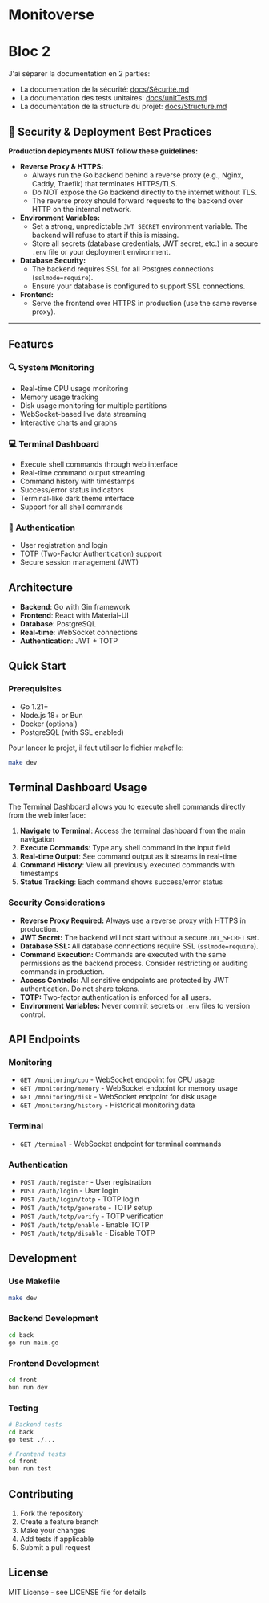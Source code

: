 # Monitoverse

# Bloc 2

J'ai séparer la documentation en 2 parties:
- La documentation de la sécurité: [docs/Sécurité.md](docs/Sécurité.md)
- La documentation des tests unitaires: [docs/unitTests.md](docs/Tests_Unitaires.md)
- La documentation de la structure du projet: [docs/Structure.md](docs/Structure.md)

## 🚨 Security & Deployment Best Practices

**Production deployments MUST follow these guidelines:**

- **Reverse Proxy & HTTPS:**
  - Always run the Go backend behind a reverse proxy (e.g., Nginx, Caddy, Traefik) that terminates HTTPS/TLS.
  - Do NOT expose the Go backend directly to the internet without TLS.
  - The reverse proxy should forward requests to the backend over HTTP on the internal network.
- **Environment Variables:**
  - Set a strong, unpredictable `JWT_SECRET` environment variable. The backend will refuse to start if this is missing.
  - Store all secrets (database credentials, JWT secret, etc.) in a secure `.env` file or your deployment environment.
- **Database Security:**
  - The backend requires SSL for all Postgres connections (`sslmode=require`).
  - Ensure your database is configured to support SSL connections.
- **Frontend:**
  - Serve the frontend over HTTPS in production (use the same reverse proxy).

---

## Features

### 🔍 System Monitoring
- Real-time CPU usage monitoring
- Memory usage tracking
- Disk usage monitoring for multiple partitions
- WebSocket-based live data streaming
- Interactive charts and graphs

### 💻 Terminal Dashboard
- Execute shell commands through web interface
- Real-time command output streaming
- Command history with timestamps
- Success/error status indicators
- Terminal-like dark theme interface
- Support for all shell commands

### 🔐 Authentication
- User registration and login
- TOTP (Two-Factor Authentication) support
- Secure session management (JWT)

## Architecture

- **Backend**: Go with Gin framework
- **Frontend**: React with Material-UI
- **Database**: PostgreSQL
- **Real-time**: WebSocket connections
- **Authentication**: JWT + TOTP

## Quick Start

### Prerequisites
- Go 1.21+
- Node.js 18+ or Bun
- Docker (optional)
- PostgreSQL (with SSL enabled)

Pour lancer le projet, il faut utiliser le fichier makefile:
```bash
make dev
```

## Terminal Dashboard Usage

The Terminal Dashboard allows you to execute shell commands directly from the web interface:

1. **Navigate to Terminal**: Access the terminal dashboard from the main navigation
2. **Execute Commands**: Type any shell command in the input field
3. **Real-time Output**: See command output as it streams in real-time
4. **Command History**: View all previously executed commands with timestamps
5. **Status Tracking**: Each command shows success/error status

### Security Considerations

- **Reverse Proxy Required:** Always use a reverse proxy with HTTPS in production.
- **JWT Secret:** The backend will not start without a secure `JWT_SECRET` set.
- **Database SSL:** All database connections require SSL (`sslmode=require`).
- **Command Execution:** Commands are executed with the same permissions as the backend process. Consider restricting or auditing commands in production.
- **Access Controls:** All sensitive endpoints are protected by JWT authentication. Do not share tokens.
- **TOTP:** Two-factor authentication is enforced for all users.
- **Environment Variables:** Never commit secrets or `.env` files to version control.

## API Endpoints

### Monitoring
- `GET /monitoring/cpu` - WebSocket endpoint for CPU usage
- `GET /monitoring/memory` - WebSocket endpoint for memory usage
- `GET /monitoring/disk` - WebSocket endpoint for disk usage
- `GET /monitoring/history` - Historical monitoring data

### Terminal
- `GET /terminal` - WebSocket endpoint for terminal commands

### Authentication
- `POST /auth/register` - User registration
- `POST /auth/login` - User login
- `POST /auth/login/totp` - TOTP login
- `POST /auth/totp/generate` - TOTP setup
- `POST /auth/totp/verify` - TOTP verification
- `POST /auth/totp/enable` - Enable TOTP
- `POST /auth/totp/disable` - Disable TOTP

## Development

### Use Makefile

```bash
make dev
```

### Backend Development

```bash
cd back
go run main.go
```

### Frontend Development

```bash
cd front
bun run dev
```

### Testing

```bash
# Backend tests
cd back
go test ./...

# Frontend tests
cd front
bun run test
```

## Contributing

1. Fork the repository
2. Create a feature branch
3. Make your changes
4. Add tests if applicable
5. Submit a pull request

## License

MIT License - see LICENSE file for details 